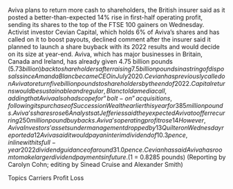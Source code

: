 Aviva plans to return more cash to shareholders, the British insurer said as it posted a better-than-expected 14% rise in first-half operating profit, sending its shares to the top of the FTSE 100 gainers on Wednesday.
Activist investor Cevian Capital, which holds 6% of Aviva’s shares and has called on it to boost payouts, declined comment after the insurer said it planned to launch a share buyback with its 2022 results and would decide on its size at year-end.
Aviva, which has major businesses in Britain, Canada and Ireland, has already given 4.75 billion pounds ($5.73 billion) back to shareholders after raising 7.5 billion pounds in a string of disposals since Amanda Blanc became CEO in July 2020.
Cevian has previously called on Aviva to return five billion pounds to shareholders by the end of 2022.
Capital returns would be sustainable and regular, Blanc told a media call, adding that Aviva also had scope for “bolt-on” acquisitions, following its purchase of Succession Wealth earlier this year for 385 million pounds.
Aviva’s shares rose 6% to two-month highs.
Analysts at Jefferies said they expected Aviva to offer recurring 250 million pound buybacks.
Aviva’s operating profit rose 14% to 829 million pounds versus 742 million pounds seen in a company-supplied consensus forecast, helped by strong performance in commercial lines.
However, Aviva Investors’ assets under management dropped by 13% in the first half to 232 billion pounds, hit like many other asset managers by falling markets.
Quilter on Wednesday reported a 12% drop in assets under management and administration.
Aviva said it would pay an interim dividend of 10.3 pence, in line with its full-year 2022 dividend guidance of around 31.0 pence. Cevian has said Aviva has room to make larger dividend payments in future.
($1 = 0.8285 pounds)
(Reporting by Carolyn Cohn; editing by Sinead Cruise and Alexander Smith)

Topics
Carriers
Profit Loss
